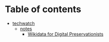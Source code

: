# Table of contents

* [techwatch](README.md)
  * [notes](techwatch/notes/README.md)
    * [Wikidata for Digital Preservationists](readme/notes/index.md)
